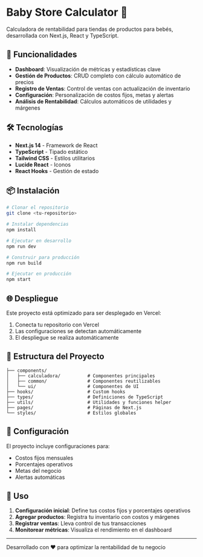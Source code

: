 # Baby Store Calculator 🍼

Calculadora de rentabilidad para tiendas de productos para bebés, desarrollada con Next.js, React y TypeScript.

## 🚀 Funcionalidades

- **Dashboard**: Visualización de métricas y estadísticas clave
- **Gestión de Productos**: CRUD completo con cálculo automático de precios
- **Registro de Ventas**: Control de ventas con actualización de inventario
- **Configuración**: Personalización de costos fijos, metas y alertas
- **Análisis de Rentabilidad**: Cálculos automáticos de utilidades y márgenes

## 🛠️ Tecnologías

- **Next.js 14** - Framework de React
- **TypeScript** - Tipado estático
- **Tailwind CSS** - Estilos utilitarios
- **Lucide React** - Iconos
- **React Hooks** - Gestión de estado

## 📦 Instalación

```bash
# Clonar el repositorio
git clone <tu-repositorio>

# Instalar dependencias
npm install

# Ejecutar en desarrollo
npm run dev

# Construir para producción
npm run build

# Ejecutar en producción
npm start
```

## 🌐 Despliegue

Este proyecto está optimizado para ser desplegado en Vercel:

1. Conecta tu repositorio con Vercel
2. Las configuraciones se detectan automáticamente
3. El despliegue se realiza automáticamente

## 📁 Estructura del Proyecto

```
├── components/
│   ├── calculadora/          # Componentes principales
│   ├── common/               # Componentes reutilizables
│   └── ui/                   # Componentes de UI
├── hooks/                    # Custom hooks
├── types/                    # Definiciones de TypeScript
├── utils/                    # Utilidades y funciones helper
├── pages/                    # Páginas de Next.js
└── styles/                   # Estilos globales
```

## 🔧 Configuración

El proyecto incluye configuraciones para:
- Costos fijos mensuales
- Porcentajes operativos
- Metas del negocio
- Alertas automáticas

## 🎯 Uso

1. **Configuración inicial**: Define tus costos fijos y porcentajes operativos
2. **Agregar productos**: Registra tu inventario con costos y márgenes
3. **Registrar ventas**: Lleva control de tus transacciones
4. **Monitorear métricas**: Visualiza el rendimiento en el dashboard

---

Desarrollado con ❤️ para optimizar la rentabilidad de tu negocio